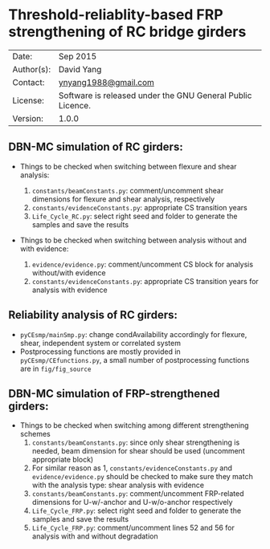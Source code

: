 Threshold-reliablity-based FRP strengthening of RC bridge girders
==========================

|              |                                                           |
| ------------ | --------------------------------------------------------- |
| Date:        | Sep 2015                                                  |
| Author(s):   | David Yang                                                |
| Contact:     | ynyang1988@gmail.com                                      |
| License:     | Software is released under the GNU General Public Licence.|
| Version:     | 1.0.0                                                     |

DBN-MC simulation of RC girders:
-----
* Things to be checked when switching between flexure and shear analysis:
  1. ```constants/beamConstants.py```: comment/uncomment shear dimensions for
  flexure and shear analysis, respectively
  2. ```constants/evidenceConstants.py```: appropriate CS transition years
  3. ```Life_Cycle_RC.py```: select right seed and folder to generate the samples
  and save the results

* Things to be checked when switching between analysis without and with
  evidence:
  1. ```evidence/evidence.py```: comment/uncomment CS block for analysis
  without/with evidence
  2. ```constants/evidenceConstants.py```: appropriate CS transition years for
  analysis with evidence

Reliability analysis of RC girders:
-----
* ```pyCEsmp/mainSmp.py```: change condAvailability accordingly for
  flexure, shear, independent system or correlated system
* Postprocessing functions are mostly provided in ```pyCEsmp/CEfunctions.py```,
  a small number of postprocessing functions are in ```fig/fig_source```

DBN-MC simulation of FRP-strengthened girders:
-----
* Things to be checked when switching among different strengthening schemes
  1. ```constants/beamConstants.py```: since only shear strengthening is needed,
     beam dimension for shear should be used (uncomment appropriate block)
  2. For similar reason as 1, ```constants/evidenceConstants.py``` and
     ```evidence/evidence.py``` should be checked to make sure they match with
     the analysis type: shear analysis with evidence
  3. ```constants/beamConstants.py```: comment/uncomment FRP-related dimensions
     for U-w/-anchor and U-w/o-anchor respectively
  4. ```Life_Cycle_FRP.py```: select right seed and folder to generate the samples
     and save the results
  5. ```Life_Cycle_FRP.py```: comment/uncomment lines 52 and 56 for analysis with
     and without degradation
